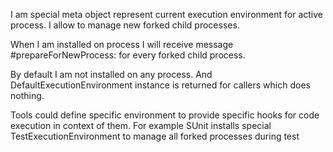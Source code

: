 I am  special meta object  represent current execution environment for active process.
I allow to manage new forked child processes.

When I am installed on process I will receive message #prepareForNewProcess: for every forked child process.

By default I am not installed on any process. And  DefaultExecutionEnvironment instance is returned for callers which does nothing. 

Tools could define specific environment to provide specific hooks for code execution in context of them.
For example SUnit installs special TestExecutionEnvironment to manage all forked processes during test
